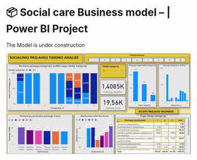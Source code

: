 # 📦 Social care Business model – | Power BI Project

The Model is under construction

![Dashboard Preview](socialines_paslaugos1.png)
